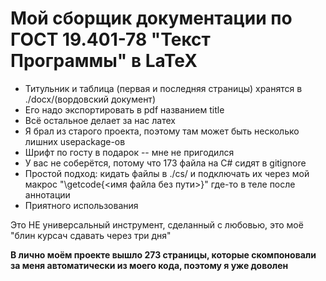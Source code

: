 # Мой сборщик документации по ГОСТ 19.401-78 "Текст Программы" в LaTeX

+ Титульник и таблица (первая и последняя страницы) хранятся в ./docx/(вордовский документ)
+ Его надо экспортировать в pdf названием title
+ Всё остальное делает за нас латех
+ Я брал из старого проекта, поэтому там может быть несколько лишних usepackage-ов
+ Шрифт по госту в подарок -- мне не пригодился
+ У вас не соберётся, потому что 173 файла на C# сидят в gitignore
+ Простой подход: кидать файлы в ./cs/ и подключать их через мой макрос "\getcode{<имя файла без пути>}" где-то в теле после аннотации
+ Приятного использования

Это НЕ универсальный инструмент, сделанный с любовью, это моё "блин курсач сдавать через три дня"

**В лично моём проекте вышло 273 страницы, которые скомпоновали за меня автоматически из моего кода, поэтому я уже доволен**
